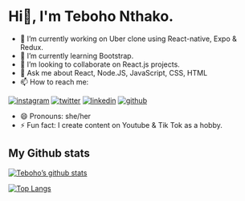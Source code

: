 # Hi👋, I'm Teboho Nthako.


<!--
**tebohonthako/tebohonthako** is a ✨ _special_ ✨ repository because its `README.md` (this file) appears on your GitHub profile.
-->


- 🔭 I’m currently working on Uber clone using React-native, Expo & Redux.
- 🌱 I’m currently learning Bootstrap.
- 👯 I’m looking to collaborate on React.js projects.
- 💬 Ask me about React, Node.JS, JavaScript, CSS, HTML
- 📫 How to reach me: 
<!-- display the social media buttons in your README -->


   [![instagram](https://github.com/shikhar1020jais1/Git-Social/blob/master/Icons/Instagram.png (Instagram))][2]
   [![twitter](https://github.com/shikhar1020jais1/Git-Social/blob/master/Icons/Twitter.png (Twitter))][3]
   [![linkedin](https://github.com/shikhar1020jais1/Git-Social/blob/master/Icons/LinkedIn.png (LinkedIn))][4]
   [![github](https://github.com/shikhar1020jais1/Git-Social/blob/master/Icons/Github.png (Github))][5]

<!-- To Link your profile to the media buttons -->

  [2]: https://www.instagram.com/tebooo_n
  [3]: https://www.twitter.com/tebooo_n
  [4]: https://www.linkedin.com/in/tebohonthako/
  [5]: https://www.github.com/tebohonthako

- 😄 Pronouns: she/her
- ⚡ Fun fact: I create content on Youtube & Tik Tok as a hobby.


## My Github stats

[![Teboho’s github stats](https://github-readme-stats.vercel.app/api?username=tebohonthako)](https://github.com/tebohonthako)

[![Top Langs](https://github-readme-stats.vercel.app/api/top-langs/?username=tebohonthako&layout=compact)](https://github.com/tebohonthako)







